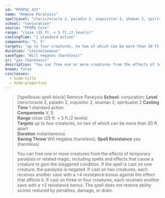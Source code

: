 ```yaml
---
id: "PFRPGC_437"
name: "Remove Paralysis"
spellLevel: "cleric/oracle 2, paladin 2, inquisitor 2, shaman 2, spiritualist 2"
school: "conjuration"
source: "PFRPG Core"
range: "close (25 ft. + 5 ft./2 levels)"
castingTime: "1 standard action"
components: "V, S"
targets: "up to four creatures, no two of which can be more than 30 ft. apart"
duration: "instantaneous"
saveType: "Will negates (harmless)"
sr: "yes (harmless)"
description: "You can free one or more creatures from the effects of temporary paralysis or related magic, including spells and effects that cause a creature to gain the staggered condition. If the spell is cast on one creature, the paralysis is negated. If cast on two creatures, each receives another save with a +4 resistance bonus against the effect that afflicts it. If cast on three or four creatures, each receives another save with a +2 resistance bonus.  The spell does not restore ability scores reduced by penalties, damage, or drain."
known: false
cssclasses:
  - hide-title
  - hide-properties
---
```


> [!spellbook-spell-block] Remove Paralysis
> **School:** conjuration; **Level** cleric/oracle 2, paladin 2, inquisitor 2, shaman 2, spiritualist 2
> **Casting Time** 1 standard action  
> **Components** V, S  
> **Range** close (25 ft. + 5 ft./2 levels)  
> **Targets** up to four creatures, no two of which can be more than 30 ft. apart  
> **Duration** instantaneous  
> **Saving Throw** Will negates (harmless); **Spell Resistance** yes (harmless)
> 
> You can free one or more creatures from the effects of temporary paralysis or related magic, including spells and effects that cause a creature to gain the staggered condition. If the spell is cast on one creature, the paralysis is negated. If cast on two creatures, each receives another save with a +4 resistance bonus against the effect that afflicts it. If cast on three or four creatures, each receives another save with a +2 resistance bonus.  The spell does not restore ability scores reduced by penalties, damage, or drain.